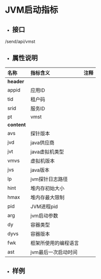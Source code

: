 # JVM启动指标

* ## 接口

/send/api/vmst

* ## 属性说明

| **名称** | **指标含义** | **注释** |
| :--- | :--- | :--- |
| **header** |  |  |
| appid | 应用ID |  |
| tid | 租户码 |  |
| srid | 服务ID |  |
| pt | vmst |  |
| **content** |  |  |
| avs | 探针版本 |  |
| jvd | java供应商 |  |
| jvt | java虚拟机类型 |  |
| vmvs | 虚拟机版本 |  |
| jvs | java版本 |  |
| lp | jvm探针日志路径 |  |
| hint | 堆内存初始大小 |  |
| hmax | 堆内存最大限制 |  |
| pid | JVM进程pid |  |
| arg | jvm启动参数 |  |
| dy | 容器类型 |  |
| dyvs | 容器版本 |  |
| fwk | 框架所使用的编程语言 |  |
| ast | jvm最后一次启动时间 |  |

* ## 样例



